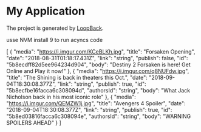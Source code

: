 # My Application

The project is generated by [LoopBack](http://loopback.io).

usse NVM install 9 to run acyncs code

[
  {
    "media": "https://i.imgur.com/KCeBLKh.jpg",
    "title": "Forsaken Opening",
    "date": "2018-08-31T01:18:17.431Z",
    "link": "string",
    "publish": false,
    "id": "5b8ecdff82d5ee964234d904",
    "body": "Destiny 2 Forsaken is here! Get Online and Play it now!"
  },
  {
    "media": "https://i.imgur.com/q8NUFdw.jpg",
    "title": "The Shining is back in theaters this Oct.",
    "date": "2018-09-04T18:30:08.377Z",
    "link": "string",
    "publish": true,
    "id": "5b8ecfbe16facca6c308094d",
    "authorsId": "string",
    "body": "What Jack Nicholson back in his most iconic role"
  },
  {
    "media": "https://i.imgur.com/QEMZW1j.jpg",
    "title": "Avengers 4 Spoiler",
    "date": "2018-09-04T18:30:08.377Z",
    "link": "string",
    "publish": true,
    "id": "5b8ed03816facca6c308094e",
    "authorsId": "string",
    "body": "WARNING SPOILERS AHEAD"
  }
]